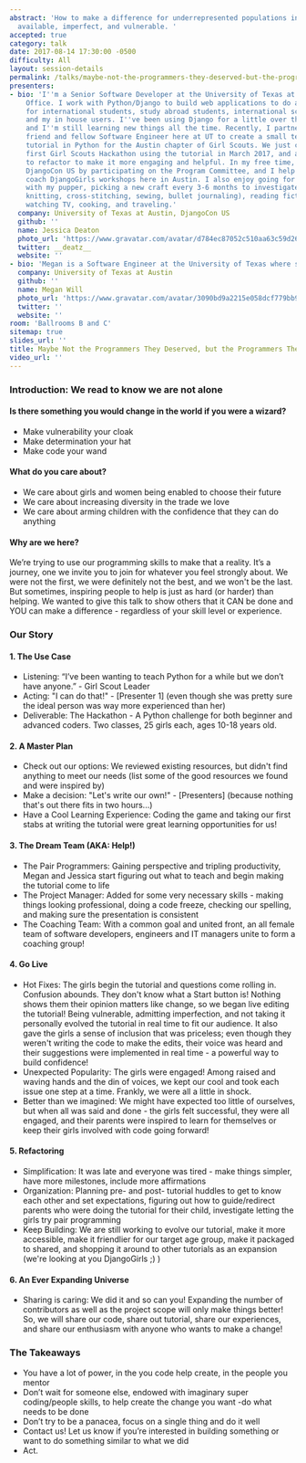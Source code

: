```yaml
---
abstract: 'How to make a difference for underrepresented populations in tech by being
  available, imperfect, and vulnerable. '
accepted: true
category: talk
date: 2017-08-14 17:30:00 -0500
difficulty: All
layout: session-details
permalink: /talks/maybe-not-the-programmers-they-deserved-but-the-programmers-they-needed/
presenters:
- bio: 'I''m a Senior Software Developer at the University of Texas at Austin''s International
    Office. I work with Python/Django to build web applications to do a host of things
    for international students, study abroad students, international scholars/employees
    and my in house users. I''ve been using Django for a little over three years,
    and I''m still learning new things all the time. Recently, I partnered with a
    friend and fellow Software Engineer here at UT to create a small text-based adventure
    tutorial in Python for the Austin chapter of Girl Scouts. We just completed our
    first Girl Scouts Hackathon using the tutorial in March 2017, and are are continuing
    to refactor to make it more engaging and helpful. In my free time, I help organize
    DjangoCon US by participating on the Program Committee, and I help organize and
    coach DjangoGirls workshops here in Austin. I also enjoy going for long walks
    with my pupper, picking a new craft every 3-6 months to investigate it (lately:
    knitting, cross-stitching, sewing, bullet journaling), reading fiction, binge
    watching TV, cooking, and traveling.'
  company: University of Texas at Austin, DjangoCon US
  github: ''
  name: Jessica Deaton
  photo_url: 'https://www.gravatar.com/avatar/d784ec87052c510aa63c59d2616fb186?s=400'
  twitter: __deatz__
  website: ''
- bio: 'Megan is a Software Engineer at the University of Texas where she gets to use Python, django, ansible and other fun toys to support developer tools. She likes urban farming, writing terrible sci-fi and is an active hunter in the quest for the perfect brownie recipe.'
  company: University of Texas at Austin
  github: ''
  name: Megan Will
  photo_url: 'https://www.gravatar.com/avatar/3090bd9a2215e058dcf779bb9856aa8e?s=400'
  twitter: ''
  website: ''
room: 'Ballrooms B and C'
sitemap: true
slides_url: ''
title: Maybe Not the Programmers They Deserved, but the Programmers They Needed
video_url: ''
---
```


### Introduction: We read to know we are not alone


#### Is there something you would change in the world if you were a wizard?
* Make vulnerability your cloak
* Make determination your hat
* Make code your wand

#### What do you care about?
* We care about girls and women being enabled to choose their future
* We care about increasing diversity in the trade we love
* We care about arming children with the confidence that they can do anything

#### Why are we here?
We’re trying to use our programming skills to make that a reality. It’s a journey, one we invite you to join for whatever you feel strongly about. We were not the first, we were definitely not the best, and we won't be the last. But sometimes, inspiring people to help is just as hard (or harder) than helping. We wanted to give this talk to show others that it CAN be done and YOU can make a difference - regardless of your skill level or experience.

### Our Story

#### 1.  The Use Case

* Listening: “I’ve been wanting to teach Python for a while but we don’t have anyone.” - Girl Scout Leader
* Acting:  "I can do that!" - [Presenter 1] (even though she was pretty sure the ideal person was way more experienced than her)
* Deliverable: The Hackathon - A Python challenge for both beginner and advanced coders. Two classes, 25 girls each, ages 10-18 years old.

#### 2.  A Master Plan

* Check out our options:  We reviewed existing resources, but didn't find anything to meet our needs (list some of the good resources we found and were inspired by)
* Make a decision: "Let's write our own!" - [Presenters] (because nothing that's out there fits in two hours...)
* Have a Cool Learning Experience: Coding the game and taking our first stabs at writing the tutorial were great learning opportunities for us!

#### 3.  The Dream Team (AKA: Help!)

* The Pair Programmers:  Gaining perspective and tripling productivity, Megan and Jessica start figuring out what to teach and begin making the tutorial come to life
* The Project Manager: Added for some very necessary skills - making things looking professional, doing a code freeze, checking our spelling, and making sure the presentation is consistent
* The Coaching Team: With a common goal and united front, an all female team of software developers, engineers and IT managers unite to form a coaching group!

#### 4.  Go Live

* Hot Fixes: The girls begin the tutorial and questions come rolling in. Confusion abounds. They don't know what a Start button is! Nothing shows them their opinion matters like change, so we began live editing the tutorial! Being vulnerable, admitting imperfection, and not taking it personally evolved the tutorial in real time to fit our audience. It also gave the girls a sense of inclusion that was priceless; even though they weren't writing the code to make the edits, their voice was heard and their suggestions were implemented in real time - a powerful way to build confidence!
* Unexpected Popularity: The girls were engaged! Among raised and waving hands and the din of voices, we kept our cool and took each issue one step at a time. Frankly, we were all a little in shock.
* Better than we imagined: We might have expected too little of ourselves, but when all was said and done - the girls felt successful, they were all engaged, and their parents were inspired to learn for themselves or keep their girls involved with code going forward!

#### 5.  Refactoring

* Simplification: It was late and everyone was tired - make things simpler, have more milestones, include more affirmations
* Organization: Planning pre- and post- tutorial huddles to get to know each other and set expectations, figuring out how to guide/redirect parents who were doing the tutorial for their child, investigate letting the girls try pair programming
* Keep Building: We are still working to evolve our tutorial, make it more accessible, make it friendlier for our target age group, make it packaged to shared, and shopping it around to other tutorials as an expansion (we're looking at you DjangoGirls ;) )

#### 6. An Ever Expanding Universe

* Sharing is caring: We did it and so can you! Expanding the number of contributors as well as the project scope will only make things better! So, we will share our code, share out tutorial, share our experiences, and share our enthusiasm with anyone who wants to make a change!

### The Takeaways

* You have a lot of power, in the you code help create, in the people you mentor
* Don’t wait for someone else, endowed with imaginary super coding/people skills, to help create the change you want -do what needs to be done
* Don’t try to be a panacea, focus on a single thing and do it well
* Contact us! Let us know if you’re interested in building something or want to do something similar to what we did
* Act.
